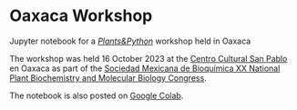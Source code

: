 # Oaxaca Workshop
Jupyter notebook for a [*Plants&amp;Python*](https://plantsandpython.github.io/PlantsAndPython) workshop held in Oaxaca

The workshop was held 16 October 2023 at the [Centro Cultural San Pablo](https://fahho.mx/filiales-fahho/centro-cultural-san-pablo/) en Oaxaca as part of the [Sociedad Mexicana de Bioquímica XX National Plant Biochemistry and Molecular Biology Congress](https://smbplant.quimica.unam.mx/).

The notebook is also posted on [Google Colab](https://colab.research.google.com/drive/1hvEFopbv6Yuw5INTbsd-g4b5SOA3eAC7?usp=sharing).
